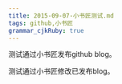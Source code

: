 ```yaml
---
title: 2015-09-07-小书匠测试.md
tags: github,小书匠
grammar_cjkRuby: true
---
```



测试通过小书匠发布github blog。

测试通过小书匠修改已发布blog。